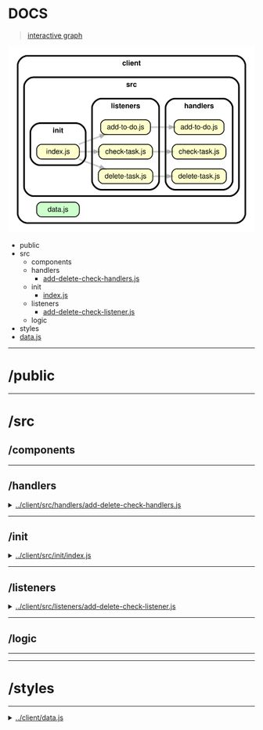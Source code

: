 <!-- BEGIN TITLE -->

# DOCS

<!-- END TITLE -->

<!-- BEGIN TREE -->

> [interactive graph](./dependency-graph.html)

![dependency graph](./dependency-graph.svg)

<!-- END TREE -->

<!-- BEGIN TOC -->

- public
- src
  - components
  - handlers
    - [add-delete-check-handlers.js](#clientsrchandlersadd-delete-check-handlersjs)
  - init
    - [index.js](#clientsrcinitindexjs)
  - listeners
    - [add-delete-check-listener.js](#clientsrclistenersadd-delete-check-listenerjs)
  - logic
- styles
- [data.js](#clientdatajs)

---

<!-- END TOC -->

<!-- BEGIN DOCS -->

# /public

---

# /src

## /components

---

## /handlers

<details><summary><a href="../../client/src/handlers/add-delete-check-handlers.js" id="clientsrchandlersadd-delete-check-handlersjs">../client/src/handlers/add-delete-check-handlers.js</a></summary>

## Constants

<dl>
<dt><a href="#addTodo">addTodo</a></dt>
<dd><p>Entry point for users adding a task to the list.
It is called each time the user clicks the &quot;add&quot; icon button.</p>
</dd>
<dt><a href="#deleteCheck">deleteCheck</a></dt>
<dd></dd>
</dl>

<a name="addTodo"></a>

## addTodo

Entry point for users adding a task to the list.
It is called each time the user clicks the "add" icon button.

| Param | Type               | Description                                          |
| ----- | ------------------ | ---------------------------------------------------- |
| event | <code>Event</code> | The event triggered when the user clicks the button. |

<a name="deleteCheck"></a>

## deleteCheck

| Param |
| ----- |
| e     |

</details>

---

## /init

<details><summary><a href="../../client/src/init/index.js" id="clientsrcinitindexjs">../client/src/init/index.js</a></summary>

</details>

---

## /listeners

<details><summary><a href="../../client/src/listeners/add-delete-check-listener.js" id="clientsrclistenersadd-delete-check-listenerjs">../client/src/listeners/add-delete-check-listener.js</a></summary>

</details>

---

## /logic

---

---

# /styles

---

<details><summary><a href="../../client/data.js" id="clientdatajs">../client/data.js</a></summary>

</details>

<!-- END DOCS -->
